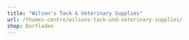 ```yaml
---
title: "Wilson's Tack & Veterinary Supplies"
url: /thames-centre/wilsons-tack-und-veterinary-supplies/
shop: Dorfladen
---
```

